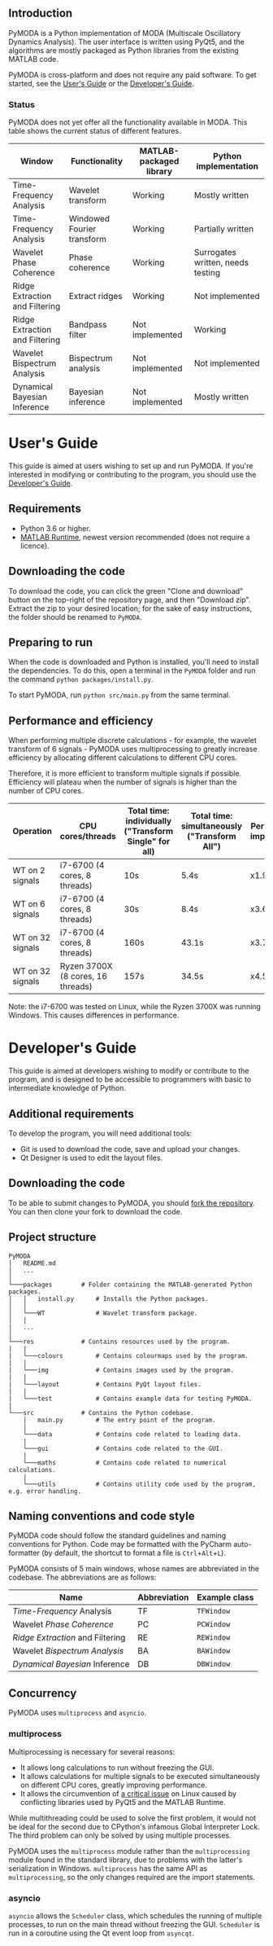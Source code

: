 ## Introduction

PyMODA is a Python implementation of MODA (Multiscale Oscillatory Dynamics Analysis). The user interface is written using PyQt5, and the algorithms are mostly packaged as Python libraries from the existing MATLAB code.

PyMODA is cross-platform and does not require any paid software. To get started, see the [User's Guide](#users-guide) or the [Developer's Guide](#developers-guide).

### Status

PyMODA does not yet offer all the functionality available in MODA. This table shows the current status of different features.

| Window    |   Functionality   |  MATLAB-packaged library | Python implementation |
| ----      |   ---------       |   ---------   |  ----- |
| Time-Frequency Analysis      |   Wavelet transform    |  Working | Mostly written |
| Time-Frequency Analysis      |   Windowed Fourier transform    |  Working   | Partially written |
| Wavelet Phase Coherence      |   Phase coherence    |  Working  | Surrogates written, needs testing |
| Ridge Extraction and Filtering     |   Extract ridges    |  Working   | Not implemented |
| Ridge Extraction and Filtering     |   Bandpass filter    |  Not implemented   | Working |
| Wavelet Bispectrum Analysis     |   Bispectrum analysis    |  Not implemented   | Not implemented |
| Dynamical Bayesian Inference     |   Bayesian inference    |  Not implemented   | Mostly written |

# User's Guide

This guide is aimed at users wishing to set up and run PyMODA. If you're interested in modifying or contributing to the program, you should use the [Developer's Guide](#developers-guide).

## Requirements
- Python 3.6 or higher.
- [MATLAB Runtime](https://www.mathworks.com/products/compiler/matlab-runtime.html), 
newest version recommended (does not require a licence).

## Downloading the code
To download the code, you can click the green "Clone and download" button on the top-right of the repository page, and then "Download zip". Extract the zip to your desired location; for the sake of easy instructions, the folder should be renamed to `PyMODA`.

## Preparing to run
When the code is downloaded and Python is installed, you'll need to install the dependencies. To do this, open a terminal in the `PyMODA` folder and run the command `python packages/install.py`.

To start PyMODA, run `python src/main.py` from the same terminal.

## Performance and efficiency

When performing multiple discrete calculations - for example, the wavelet transform of 6 signals - PyMODA uses multiprocessing to greatly increase efficiency by allocating 
different calculations to different CPU cores.

Therefore, it is more efficient to transform multiple signals if possible. Efficiency will plateau when the number of signals is higher than the number of CPU cores.

| Operation | CPU cores/threads | Total time: individually ("Transform Single" for all) | Total time: simultaneously ("Transform All") | Performance improvement |
| ------------- | ------------- | ------------- | ------ | ------ |
| WT on 2 signals | i7-6700 (4 cores, 8 threads) | 10s | 5.4s | x1.9 |
| WT on 6 signals | i7-6700 (4 cores, 8 threads) | 30s | 8.4s | x3.6 |
| WT on 32 signals | i7-6700 (4 cores, 8 threads) | 160s | 43.1s | x3.7 |
| WT on 32 signals | Ryzen 3700X (8 cores, 16 threads) | 157s | 34.5s | x4.55 |

Note: the i7-6700 was tested on Linux, while the Ryzen 3700X was running Windows. This causes differences in performance.

# Developer's Guide

This guide is aimed at developers wishing to modify or contribute to the program, and is 
designed to be accessible to programmers with basic to intermediate knowledge of Python.

## Additional requirements
To develop the program, you will need additional tools:
- Git is used to download the code, save and upload your changes.
- Qt Designer is used to edit the layout files.

## Downloading the code
To be able to submit changes to PyMODA, you should [fork the repository](https://help.github.com/en/articles/fork-a-repo). You can then clone your fork to download the code.

## Project structure

```
PyMODA
│   README.md
|   ...
│
└───packages        # Folder containing the MATLAB-generated Python packages.
│   │   install.py      # Installs the Python packages.
│   │
│   └───WT              # Wavelet transform package.
│   |
|   ...
│
└───res             # Contains resources used by the program.
|   |
|   └───colours         # Contains colourmaps used by the program.
|   |
|   └───img             # Contains images used by the program.
|   |
|   └───layout          # Contains PyQt layout files.
|   |
|   └───test            # Contains example data for testing PyMODA.
|
└───src             # Contains the Python codebase.
    │   main.py         # The entry point of the program.
    |
    └───data            # Contains code related to loading data.
    |
    └───gui             # Contains code related to the GUI.
    |
    └───maths           # Contains code related to numerical calculations.
    |
    └───utils           # Contains utility code used by the program, e.g. error handling.
```

## Naming conventions and code style

PyMODA code should follow the standard guidelines and naming conventions for Python. Code may be formatted with the PyCharm auto-formatter (by default, the shortcut to format a file is `Ctrl`+`Alt`+`L`). 

PyMODA consists of 5 main windows, whose names are abbreviated in the codebase. The abbreviations are as follows:

| Name  | Abbreviation | Example class |
| ------------- | ------------- | ------------- |
| *Time-Frequency* Analysis  | TF | `TFWindow` |
| Wavelet *Phase Coherence* | PC | `PCWindow` |
| *Ridge Extraction* and Filtering  | RE | `REWindow` |
| Wavelet *Bispectrum Analysis*  | BA | `BAWindow` |
| *Dynamical Bayesian* Inference  | DB | `DBWindow` |

## Concurrency

PyMODA uses `multiprocess` and `asyncio`.

### multiprocess

Multiprocessing is necessary for several reasons:
- It allows long calculations to run without freezing the GUI.
- It allows calculations for multiple signals to be executed simultaneously on different CPU cores,
greatly improving performance.
- It allows the circumvention of [a critical issue](https://stackoverflow.com/questions/56758952/matlab-generated-python-packages-conflict-with-pyqt5-on-ubuntu-possible-librar) 
on Linux caused by conflicting libraries used by PyQt5 and the MATLAB Runtime.

While multithreading could be used to solve the first problem, it would not be ideal for 
the second due to CPython's infamous Global Interpreter Lock. The third problem can only be solved by 
using multiple processes.

PyMODA uses the `multiprocess` module rather than the `multiprocessing` module found in 
the standard library, due to problems with the latter's serialization in Windows. 
`multiprocess` has the same API as `multiprocessing`, so the only changes required are the import statements.

### asyncio

`asyncio` allows the `Scheduler` class, which schedules the running of multiple processes, 
to run on the main thread without freezing the GUI. `Scheduler` is run in a coroutine using the Qt event loop from `asyncqt`.